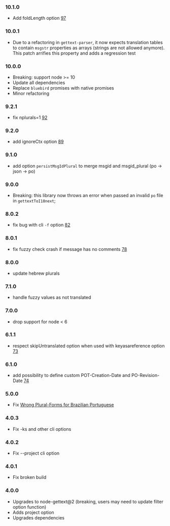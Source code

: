 ### 10.1.0

- Add foldLength option [97](https://github.com/i18next/i18next-gettext-converter/pull/97)

### 10.0.1

- Due to a refactoring in `gettext-parser`, it now expects translation tables to contain `msgstr` properties as arrays (strings are not allowed anymore). This patch arrifies this property and adds a regression test

### 10.0.0

- Breaking: support node >= 10
- Update all dependencies
- Replace `bluebird` promises with native promises
- Minor refactoring

### 9.2.1

- fix nplurals=1  [92](https://github.com/i18next/i18next-gettext-converter/pull/92)

### 9.2.0

- add ignoreCtx option  [89](https://github.com/i18next/i18next-gettext-converter/pull/89)

### 9.1.0

- add option `persistMsgIdPlural` to merge msgid and msgid_plural (po -> json -> po)

### 9.0.0

- Breaking: this library now throws an error when passed an invalid `po` file in `gettextToI18next`;

### 8.0.2

- fix bug with cli `-f` option [82](https://github.com/i18next/i18next-gettext-converter/pull/82)

### 8.0.1

- fix fuzzy check crash if message has no comments [78](https://github.com/i18next/i18next-gettext-converter/issues/78)

### 8.0.0

- update hebrew plurals

### 7.1.0

- handle fuzzy values as not translated

### 7.0.0

- drop support for node < 6

### 6.1.1

- respect skipUntranslated option when used with keyasareference option [73](https://github.com/i18next/i18next-gettext-converter/pull/73)

### 6.1.0

- add possibility to define custom POT-Creation-Date and PO-Revision-Date [74](https://github.com/i18next/i18next-gettext-converter/pull/74)

### 5.0.0

- Fix [Wrong Plural-Forms for Brazilian Portuguese](https://github.com/i18next/i18next-gettext-converter/issues/67)

### 4.0.3

- Fix -ks and other cli options

### 4.0.2

- Fix --project cli option

### 4.0.1

- Fix broken build

### 4.0.0

- Upgrades to node-gettext@2 (breaking, users may need to update filter option function)
- Adds project option
- Upgrades dependencies
